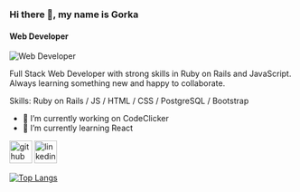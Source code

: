 ### Hi there 👋, my name is Gorka
#### Web Developer
![Web Developer]([https://res.cloudinary.com/dgqqot40q/image/upload/v1689152492/banner_kpjczg.png](https://res.cloudinary.com/dgqqot40q/image/upload/v1690193495/Black_Minimal_Motivation_Quote_LinkedIn_Banner_xiahaz.png))

Full Stack Web Developer with strong skills in Ruby on Rails and JavaScript.
Always learning something new and happy to collaborate.

Skills: Ruby on Rails / JS / HTML / CSS / PostgreSQL / Bootstrap

- 🔭 I’m currently working on CodeClicker 
- 🌱 I’m currently learning React 


[<img src='https://cdn.jsdelivr.net/npm/simple-icons@3.0.1/icons/github.svg' alt='github' height='40'>](https://github.com/GorkaEchavarri)  [<img src='https://cdn.jsdelivr.net/npm/simple-icons@3.0.1/icons/linkedin.svg' alt='linkedin' height='40'>](https://www.linkedin.com/in/https://www.linkedin.com/in/gorka-echavarri//)  

[![Top Langs](https://github-readme-stats.vercel.app/api/top-langs/?username=GorkaEchavarri)](https://github.com/anuraghazra/github-readme-stats)

